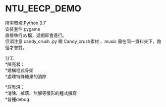 # NTU_EECP_DEMO
所需環境:Python 3.7  
安裝套件:pygame  
直接執行py檔，遊戲即會進行。  
但須注意 candy_crush .py 跟 Candy_crush素材 、music 需在同一資料夾下，路徑才會對。  

分工  
*陳亮君：  
  *建構程式骨架  
  *處理特殊糖果的消除  
   
*許雅淇：  
  *消除、掉落、無解等情形的程式撰寫  
  *各種debug  

